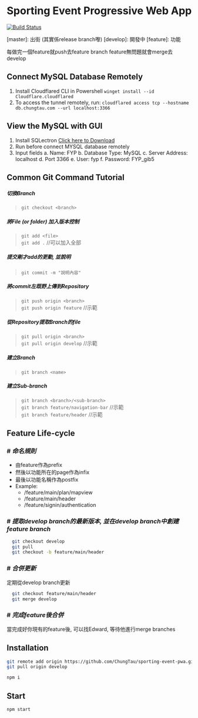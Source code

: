 # Sporting Event Progressive Web App

[![Build Status](https://travis-ci.org/joemccann/dillinger.svg?branch=master)](https://github.com/ChungTau/sporting-event-pwa/tree/master)

\[master]: 出街 (其實係release branch嚟)
\[develop]: 開發中
\[feature]: 功能

每做完一個feature就push去feature branch
feature無問題就會merge去develop

## Connect MySQL Database Remotely 
1. Install Cloudflared CLI in Powershell
`winget install --id Cloudflare.cloudflared`
2. To access the tunnel remotely, run:
`cloudflared access tcp --hostname db.chungtau.com --url localhost:3366`

## View the MySQL with GUI
1. Install SQLectron
[Click here to Download](https://github.com/sqlectron/sqlectron-gui/releases/download/v1.38.0/sqlectron-Setup-1.38.0.exe)
2. Run before connect MYSQL database remotely
3. Input fields
    a. Name: FYP
b. Database Type: MySQL
c. Server Address: localhost
d. Port 3366
e. User: fyp
f. Password: FYP_gib5

## Common Git Command Tutorial

##### 切換Branch
>`git checkout <branch>`


##### 將File (or folder) 加入版本控制
>`git add <file>`\
>`git add .` //可以加入全部

##### 提交剛才add的更動, 並說明
>`git commit -m "說明內容"`

##### 將commit左既野上傳到Repository
>`git push origin <branch>`\
>`git push origin feature` //示範

##### 從Repository提取Branch的file
>`git pull origin <branch>`\
>`git pull origin develop` //示範

##### 建立Branch
> `git branch <name>`

##### 建立Sub-branch
> `git branch <branch>/<sub-branch>`\
> `git branch feature/navigation-bar` //示範\
> `git branch feature/header` //示範


## Feature Life-cycle
### # *命名規則*
  - 由feature作為prefix
  - 然後以功能所在的page作為infix
  - 最後以功能名稱作為postfix
  - Example:
    - /feature/main/plan/mapview
    - /feature/main/header
    - /feature/signin/authentication
   

### # *提取develop branch的最新版本, 並在develop branch中創建feature branch*
```sh
  git checkout develop
  git pull
  git checkout -b feature/main/header
```
### # *合併更新*
定期從develop branch更新
```sh
  git checkout feature/main/header
  git merge develop
```

### # *完成feature後合併*
當完成好你現有的feature後, 可以找Edward,
等待他進行merge branches

## Installation

```sh
git remote add origin https://github.com/ChungTau/sporting-event-pwa.git
git pull origin develop
```

```sh
npm i
```

## Start
```sh
npm start
```

